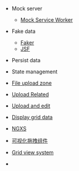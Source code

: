 - Mock server
	- [Mock Service Worker](https://github.com/mswjs/msw)
- Fake data
	- [Faker](https://fakerjs.dev/)
	- [JSF](https://github.com/json-schema-faker/json-schema-faker/tree/d4403ae6cdba2206fe86399900c4095de8db7d2a/docs)
- Persist data

- State management
- [File upload zone](https://stackblitz.com/edit/file-upload-drag-n-drop-hye6lv?file=src%2Fapp%2Fapp.component.html)
- [Upload Related](https://juejin.cn/post/6844903513882001422)
- [Upload and edit](https://juejin.cn/post/7148260919045750815)
- [Display grid data](https://github.com/ag-grid/ag-grid)
- [NGXS](https://www.ngxs.io/readme/intro)
- [可视化拖拽组件](https://juejin.cn/post/6908502083075325959)
- [Grid view system](https://www.home-assistant.io/blog/2024/03/04/dashboard-chapter-1/)
- 